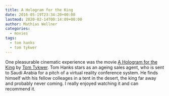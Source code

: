 ```yaml
---
title: A Hologram for the King
date: 2016-05-19T23:34:20+00:00
lastmod: 2020-02-14T00:14:09+00:00
author: Mathias Wellner
categories:
  - movies
tags:
  - tom hanks
  - tom tykwer
---
```

One pleasurable cinematic experience was the movie <a href="https://en.wikipedia.org/wiki/A_Hologram_for_the_King_%28film%29" title="A Hologram for the King" target="_blank">A Hologram for the King</a> by <a href="https://en.wikipedia.org/wiki/Tom_Tykwer" title="Tom Tykwer" target="_blank">Tom Tykwer</a>. Tom Hanks stars as an ageing sales agent, who is sent to Saudi Arabia for a pitch of a virtual reality conference system. He finds himself with his fellow colleages in a tent in the desert, the king far away and probably never coming. I really enjoyed watching it and can recommend it.